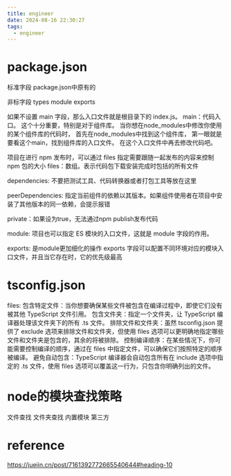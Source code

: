 ```yaml
---
title: engineer
date: 2024-08-16 22:30:27
tags: 
  - engineer
---
```


# package.json

标准字段
package.json中原有的

非标字段
types module exports

如果不设置 main 字段，那么入口文件就是根目录下的 index.js。
main：代码入口。
这个十分重要，特别是对于组件库。
当你想在node_modules中修改你使用的某个组件库的代码时，
首先在node_modules中找到这个组件库，
第一眼就是要看这个main，找到组件库的入口文件。
在这个入口文件中再去修改代码吧。

项目在进行 npm 发布时，可以通过 files 指定需要跟随一起发布的内容来控制 npm 包的大小
files：数组。表示代码包下载安装完成时包括的所有文件

dependencies: 不要把测试工具、代码转换器或者打包工具等放在这里

peerDependencies: 指定当前组件的依赖以其版本。如果组件使用者在项目中安装了其他版本的同一依赖，会提示报错

private：如果设为true，无法通过npm publish发布代码

module: 项目也可以指定 ES 模块的入口文件，这就是 module 字段的作用。

exports: 是module更加细化的操作 exports 字段可以配置不同环境对应的模块入口文件，并且当它存在时，它的优先级最高


# tsconfig.json

files: 
包含特定文件：当你想要确保某些文件被包含在编译过程中，即使它们没有被其他 TypeScript 文件引用。
包含文件夹：指定一个文件夹，让 TypeScript 编译器处理该文件夹下的所有 .ts 文件。
排除文件和文件夹：虽然 tsconfig.json 提供了 exclude 选项来排除文件和文件夹，但使用 files 选项可以更明确地指定哪些文件和文件夹是包含的，其余的将被排除。
控制编译顺序：在某些情况下，你可能需要控制编译的顺序，通过在 files 中指定文件，可以确保它们按照特定的顺序被编译。
避免自动包含：TypeScript 编译器会自动包含所有在 include 选项中指定的 .ts 文件，使用 files 选项可以覆盖这一行为，只包含你明确列出的文件。


# node的模块查找策略

文件查找
文件夹查找
内置模块
第三方


# reference
https://juejin.cn/post/7161392772665540644#heading-10